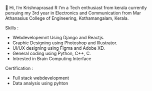 👋 Hi, I’m Krishnaprasad R
I'm a Tech enthusiast from kerala currently persuing my 3rd year in Electronics and Communication 
from Mar Athanasius College of Engineering, Kothamangalam, Kerala.

Skills :
  - Webdevelopemnt Using Django and Reactjs.
  - Graphic Designing using Photoshop and Illustrator.
  - UI/UX designing using Figma and Adobe XD.
  - General coding using Python, C++, C.
  - Intrested in Brain Computing Interface

Certification : 
  - Full stack webdevelopment
  - Data analysis using pyhton

<!---
Kp019/Kp019 is a ✨ special ✨ repository because its `README.md` (this file) appears on your GitHub profile.
You can click the Preview link to take a look at your changes.
--->
